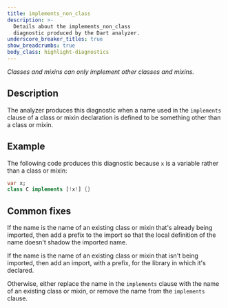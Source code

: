 ```yaml
---
title: implements_non_class
description: >-
  Details about the implements_non_class
  diagnostic produced by the Dart analyzer.
underscore_breaker_titles: true
show_breadcrumbs: true
body_class: highlight-diagnostics
---
```


_Classes and mixins can only implement other classes and mixins._

## Description

The analyzer produces this diagnostic when a name used in the `implements`
clause of a class or mixin declaration is defined to be something other
than a class or mixin.

## Example

The following code produces this diagnostic because `x` is a variable
rather than a class or mixin:

```dart
var x;
class C implements [!x!] {}
```

## Common fixes

If the name is the name of an existing class or mixin that's already being
imported, then add a prefix to the import so that the local definition of
the name doesn't shadow the imported name.

If the name is the name of an existing class or mixin that isn't being
imported, then add an import, with a prefix, for the library in which it's
declared.

Otherwise, either replace the name in the `implements` clause with the name
of an existing class or mixin, or remove the name from the `implements`
clause.

